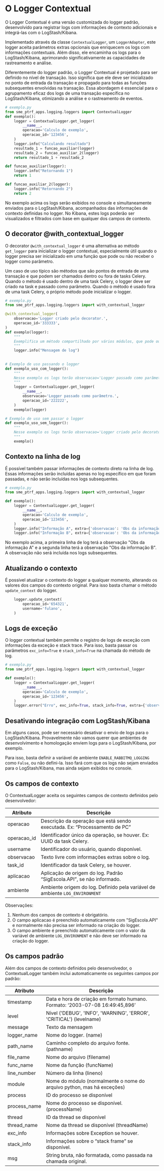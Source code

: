 # O Logger Contextual

O Logger Contextual é uma versão customizada do logger padrão, desenvolvido para registrar logs com informações de 
contexto adicionais e integrá-las com o LogStash/Kibana.

Implementado através da classe `ContextualLogger`, um `LoggerAdapter`, este logger aceita parâmetros extras opcionais 
que enriquecem os logs com informações contextuais. Além disso, ele encaminha os logs para o LogStash/Kibana, aprimorando 
significativamente as capacidades de rastreamento e análise.

Diferentemente do logger padrão, o Logger Contextual é projetado para ser definido no nível de transação. Isso significa 
que ele deve ser inicializado no ponto de entrada da transação e propagado para todas as funções subsequentes envolvidas
na transação. Essa abordagem é essencial para o agrupamento eficaz dos logs de uma transação específica no LogStash/Kibana,
otimizando a análise e o rastreamento de eventos.


```python
# exemplo.py
from sme_ptrf_apps.logging.loggers import ContextualLogger
def exemplo():
    logger = ContextualLogger.get_logger(
        __name__,
        operacao='Calculo de exemplo',
        operacao_id='123456',
    )
    logger.info("Calculando resultado")
    resultado_1 = funcao_auxiliar(logger)
    resultado_2 = funcao_auxiliar_2(logger)
    return resultado_1 + resultado_2

def funcao_auxiliar(logger):
    logger.info("Retornando 1")
    return 1

def funcao_auxiliar_2(logger):
    logger.info("Retornando 2")
    return 2
```
No exemplo acima os logs serão exibidos no console e simultaneamente enviados para o LogStash/Kibana, 
acompanhados das informações de contexto definidas no logger. No Kibana, estes logs poderão ser visualizados e filtrados 
com base em qualquer dos campos de contexto.

## O decorator @with_contextual_logger
O decorator `@with_contextual_logger` é uma alternativa ao método `get_logger` para inicializar o logger contextual,
especialmente útil quando o logger precisa ser inicializado em uma função que pode ou não receber o logger como parâmetro.

Um caso de uso típico são métodos que são pontos de entrada de uma transação e que podem ser chamados dentro ou fora 
de tasks Celery. Quando o método é usado dentro de uma task Celery, o logger deve ser criado na task e passado como 
parâmetro. Quando o método é usado fora de uma task Celery, o próprio método pode inicializar o logger.


```python
# exemplo.py
from sme_ptrf_apps.logging.loggers import with_contextual_logger

@with_contextual_logger(
    observacao='Logger criado pelo decorator.',
    operacao_id='333333',
)
def exemplo(logger):
    """
    Exemplifica um método compartilhado por vários módulos, que pode ou não receber o logger como parâmetro.
    """
    logger.info("Mensagem de log")
    
    
# Exemplo de uso passando o logger
def exemplo_uso_com_logger():
    """
    Nesse exemplo os logs terão observacao='Logger passado como parâmetro.' e operacao_id='222222'
    """
    logger = ContextualLogger.get_logger(
        __name__,
        observacao='Logger passado como parâmetro.',
        operacao_id='222222',
    )
    exemplo(logger)

# Exemplo de uso sem passar o logger
def exemplo_uso_sem_logger():
    """
    Nesse exemplo os logs terão observacao='Logger criado pelo decorator.' e operacao_id='333333'
    """ 
    exemplo()

```

## Contexto na linha de log
É possível também passar informações de contexto direto na linha de log. Essas informações serão incluídas apenas no log
específico em que foram passadas, e não serão incluídas nos logs subsequentes.

```python
# exemplo.py
from sme_ptrf_apps.logging.loggers import with_contextual_logger

def exemplo():
    logger = ContextualLogger.get_logger(
        __name__,
        operacao='Calculo de exemplo',
        operacao_id='123456',
    )
    logger.info("Informação A", extra={'observacao': 'Obs da informação A'})
    logger.info("Informação B", extra={'observacao': 'Obs da informação B'})
```
No exemplo acima, a primeira linha de log terá a observação "Obs da informação A" e a segunda linha terá a observação
"Obs da informação B". A observação não será incluída nos logs subsequentes.

## Atualizando o contexto
É possível atualizar o contexto do logger a qualquer momento, alterando os valores dos campos do contexto original.
Para isso basta chamar o método `update_context` do logger.

```python   
    logger.update_context(
        operacao_id='654321',
        username='fulano',
    )
```

## Logs de exceção
O logger contextual também permite o registro de logs de exceção com informações da exceção e stack trace.
Para isso, basta passar os parâmetros `exc_info=True` e `stack_info=True` na chamada do método de log.

```python
# exemplo.py
from sme_ptrf_apps.logging.loggers import with_contextual_logger

def exemplo():
    logger = ContextualLogger.get_logger(
        __name__,
        operacao='Calculo de exemplo',
        operacao_id='123456',
    )
    logger.error("Erro", exc_info=True, stack_info=True, extra={'observacao': 'Obs do erro'})
```

## Desativando integração com LogStash/Kibana
Em alguns casos, pode ser necessário desativar o envio de logs para o LogStash/Kibana. Provavelmente não vamos querer que 
ambientes de desenvolvimento e homologação enviem logs para o LogStash/Kibana, por exemplo.

Para isso, basta definir a variável de ambiente `ENABLE_RABBITMQ_LOGGING` como `False`, ou não defini-la. Isso fará com 
que os logs não sejam enviados para o LogStash/Kibana, mas ainda sejam exibidos no console.

## Os campos de contexto
O ContextualLogger aceita os seguintes campos de contexto definidos pelo desenvolvedor:

| Atributo    | Descrição                                                                    |
|-------------|------------------------------------------------------------------------------|
| operacao    | Descrição da operação que está sendo executada. Ex: “Processamento de PC”    |
| operacao_id | Identificador único da operação, se houver. Ex: UUID da task Celery.         |
| username    | Identificador do usuário, quando disponível.                                 |
| observacao  | Texto livre com informações extras sobre o log.                              |
| task_id     | Identificador da task Celery, se houver.                                     |
| aplicacao   | Aplicação de origem do log. Padrão “SigEscola.API”, se não informado.        |
| ambiente    | Ambiente origem do log. Definido pela variável de ambiente `LOG_ENVIRONMENT` |

Observações: 

1. Nenhum dos campos de contexto é obrigatório. 
2. O campo aplicacao é preenchido automaticamente com "SigEscola.API" e normalmente não precisa ser informado na criação do logger.
3. O campo ambiente é preenchido automaticamente com o valor da variável de ambiente `LOG_ENVIRONMENT` e não deve ser informado na criação do logger.

## Os campos padrão
Além dos campos de contexto definidos pelo desenvolvedor, o ContextualLogger também inclui automaticamente os seguintes
campos por padrão:

| Atributo         | Descrição                                                                                      |
|------------------|------------------------------------------------------------------------------------------------|
| timestamp        | Data e hora de criação em formato humano. Formato: ‘2003-07-08 16:49:45,896’                  |
| level            | Nível ('DEBUG', 'INFO', 'WARNING', 'ERROR', 'CRITICAL') (levelname)                           |
| message          | Texto da mensagem                                                                              |
| logger_name      | Nome do logger. (name)                                                                         |
| path_name        | Caminho completo do arquivo fonte. (pathname)                                                  |
| file_name        | Nome do arquivo (filename)                                                                     |
| func_name        | Nome da função (funcName)                                                                      |
| line_number      | Número da linha (lineno)                                                                       |
| module           | Nome do módulo (normalmente o nome do arquivo python, mas há exceções)                         |
| process          | ID do processo se disponível                                                                   |
| process_name     | Nome do processo se disponível. (processName)                                                  |
| thread           | ID da thread se disponível                                                                     |
| thread_name      | Nome da thread se disponível (threadName)                                                      |
| exc_info         | Informações sobre Exception se houver.                                                         |
| stack_info       | Informações sobre o “stack frame” se disponível.                                               |
| msg              | String bruta, não formatada, como passada na chamada original.                                 |
